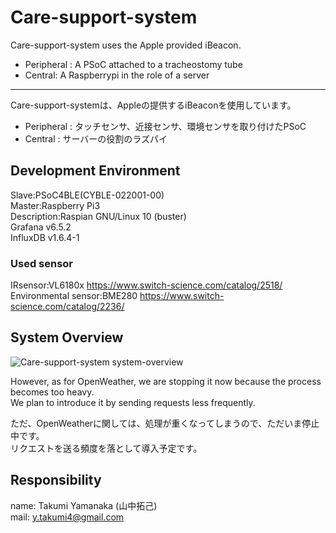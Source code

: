 # Care-support-system

Care-support-system uses the Apple provided iBeacon.

* Peripheral : A PSoC attached to a tracheostomy tube
* Central: A Raspberrypi in the role of a server

----------------------------------------------------------------

Care-support-systemは、Appleの提供するiBeaconを使用しています。

* Peripheral : タッチセンサ、近接センサ、環境センサを取り付けたPSoC
* Central : サーバーの役割のラズパイ

## Development Environment
Slave:PSoC4BLE(CYBLE-022001-00)  
Master:Raspberry Pi3  
Description:Raspian GNU/Linux 10 (buster)  
Grafana v6.5.2  
InfluxDB v1.6.4-1  

### Used sensor
IRsensor:VL6180x https://www.switch-science.com/catalog/2518/  
Environmental sensor:BME280 https://www.switch-science.com/catalog/2236/  

## System Overview
![Care-support-system system-overview](https://user-images.githubusercontent.com/66234583/105314958-f7f9d480-5c01-11eb-85c2-d883a3017011.png)

However, as for OpenWeather, we are stopping it now because the process becomes too heavy.  
We plan to introduce it by sending requests less frequently.

ただ、OpenWeatherに関しては、処理が重くなってしまうので、ただいま停止中です。  
リクエストを送る頻度を落として導入予定です。

## Responsibility
name: Takumi Yamanaka (山中拓己)  
mail: y.takumi4@gmail.com